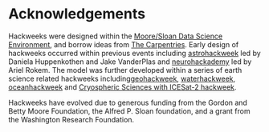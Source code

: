 Acknowledgements
================

Hackweeks were designed within the [Moore/Sloan Data Science Environment](http://msdse.org/), and borrow ideas from [The Carpentries](https://carpentries.org/). Early design of hackweeks occurred within previous events including [astrohackweek](http://astrohackweek.org) led by Daniela Huppenkothen and Jake VanderPlas and [neurohackademy](https://neurohackademy.org) led by Ariel Rokem. The model was further developed within a series of earth science related hackweeks including[geohackweek](https://geohackweek.github.io), [waterhackweek](https://waterhackweek.github.io), [oceanhackweek](https://oceanhackweek.github.io) and [Cryospheric Sciences with ICESat-2 hackweek](https://icesat-2hackweek.github.io).

Hackweeks have evolved due to generous funding from the Gordon and Betty Moore Foundation, the Alfred P. Sloan foundation, and a grant from the Washington Research Foundation.
